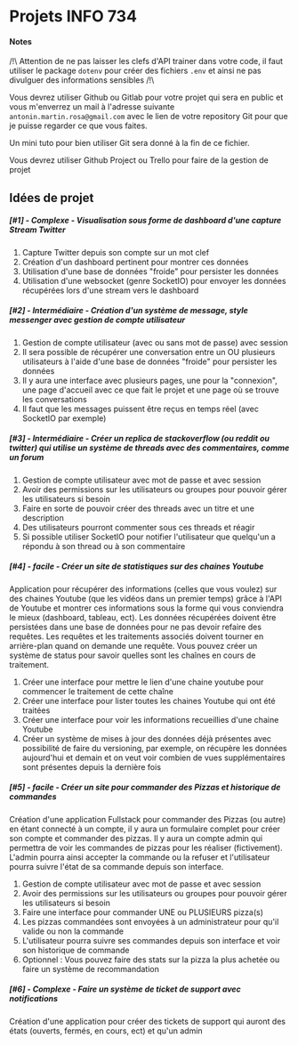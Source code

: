 # Projets INFO 734

#### Notes
/!\ Attention de ne pas laisser les clefs d'API trainer dans votre code, il faut utiliser le package `dotenv` pour créer des fichiers `.env` et ainsi ne pas divulguer des informations sensibles /!\

Vous devrez utiliser Github ou Gitlab pour votre projet qui sera en public et vous m'enverrez un mail à l'adresse suivante `antonin.martin.rosa@gmail.com` avec le lien de votre repository Git pour que je puisse regarder ce que vous faites.

Un mini tuto pour bien utiliser Git sera donné à la fin de ce fichier.

Vous devrez utiliser Github Project ou Trello pour faire de la gestion de projet

## Idées de projet

##### **[#1]** - *Complexe* - Visualisation sous forme de dashboard d'une capture Stream Twitter

1) Capture Twitter depuis son compte sur un mot clef
2) Création d'un dashboard pertinent pour montrer ces données
3) Utilisation d'une base de données "froide" pour persister les données
4) Utilisation d'une websocket (genre SocketIO) pour envoyer les données récupérées lors d'une stream vers le dashboard

##### **[#2]** - *Intermédiaire* - Création d'un système de message, style messenger avec gestion de compte utilisateur

1) Gestion de compte utilisateur (avec ou sans mot de passe) avec session
2) Il sera possible de récupérer une conversation entre un OU plusieurs utilisateurs à l'aide d'une base de données "froide" pour persister les données
3) Il y aura une interface avec plusieurs pages, une pour la "connexion", une page d'accueil avec ce que fait le projet et une page où se trouve les conversations
4) Il faut que les messages puissent être reçus en temps réel (avec SocketIO par exemple)

##### **[#3]** - *Intermédiaire* - Créer un replica de stackoverflow (ou reddit ou twitter) qui utilise un système de threads avec des commentaires, comme un forum

1) Gestion de compte utilisateur avec mot de passe et avec session
2) Avoir des permissions sur les utilisateurs ou groupes pour pouvoir gérer les utilisateurs si besoin
3) Faire en sorte de pouvoir créer des threads avec un titre et une description
4) Des utilisateurs pourront commenter sous ces threads et réagir
5) Si possible utiliser SocketIO pour notifier l'utilisateur que quelqu'un a répondu à son thread ou à son commentaire 
 
##### **[#4]** - *facile* - Créer un site de statistiques sur des chaines Youtube
Application pour récupérer des informations (celles que vous voulez) sur des chaines Youtube (que les vidéos dans un premier temps) grâce à l'API de Youtube et montrer ces informations sous la forme qui vous conviendra le mieux (dashboard, tableau, ect). Les données récupérées doivent être persistées dans une base de données pour ne pas devoir refaire des requêtes. Les requêtes et les traitements associés doivent tourner en arrière-plan quand on demande une requête. Vous pouvez créer un système de status pour savoir quelles sont les chaînes en cours de traitement.

1) Créer une interface pour mettre le lien d'une chaine youtube pour commencer le traitement de cette chaîne
2) Créer une interface pour lister toutes les chaines Youtube qui ont été traitées
3) Créer une interface pour voir les informations recueillies d'une chaine Youtube
4) Créer un système de mises à jour des données déjà présentes avec possibilité de faire du versioning, par exemple, on récupère les données aujourd'hui et demain et on veut voir combien de vues supplémentaires sont présentes depuis la dernière fois

##### **[#5]** - *facile* - Créer un site pour commander des Pizzas et historique de commandes
Création d'une application Fullstack pour commander des Pizzas (ou autre) en étant connecté à un compte, il y aura un formulaire complet pour créer son compte et commander des pizzas. Il y aura un compte admin qui permettra de voir les commandes de pizzas pour les réaliser (fictivement). L'admin pourra ainsi accepter la commande ou la refuser et l'utilisateur pourra suivre l'état de sa commande depuis son interface.

1) Gestion de compte utilisateur avec mot de passe et avec session
2) Avoir des permissions sur les utilisateurs ou groupes pour pouvoir gérer les utilisateurs si besoin
3) Faire une interface pour commander UNE ou PLUSIEURS pizza(s)
4) Les pizzas commandées sont envoyées à un administrateur pour qu'il valide ou non la commande
5) L'utilisateur pourra suivre ses commandes depuis son interface et voir son historique de commande
6) Optionnel : Vous pouvez faire des stats sur la pizza la plus achetée ou faire un système de recommandation

##### **[#6]** - *Complexe* - Faire un système de ticket de support avec notifications
Création d'une application pour créer des tickets de support qui auront des états (ouverts, fermés, en cours, ect) et qu'un admin